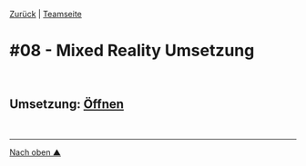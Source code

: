 [Zurück](https://github.com/milena-sagert/IFD-WiSe20-21) | [Teamseite](https://webuser.hs-furtwangen.de/~rag/lehre/WiSe20-21/IFD/Kursinhalt/Team/)
# #08 - Mixed Reality Umsetzung

&nbsp;


## Umsetzung: [Öffnen](https://youtu.be/_Vy9dSTq1JQ) 


&nbsp;

---
[Nach oben &#x25B2;](#top)